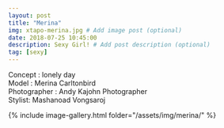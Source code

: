 ```yaml
---
layout: post
title: "Merina"
img: xtapo-merina.jpg # Add image post (optional)
date: 2018-07-25 10:45:00
description: Sexy Girl! # Add post description (optional)
tag: [sexy]
---
```

Concept : lonely day  
Model : Merina Carltonbird  
Photographer : Andy Kajohn Photographer  
Stylist: Mashanoad Vongsaroj                              

{% include image-gallery.html folder="/assets/img/merina/" %}
